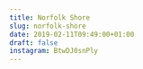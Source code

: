 ```yaml
---
title: Norfolk Shore
slug: norfolk-shore
date: 2019-02-11T09:49:00+01:00
draft: false
instagram: BtwDJ0snPly
---
```



